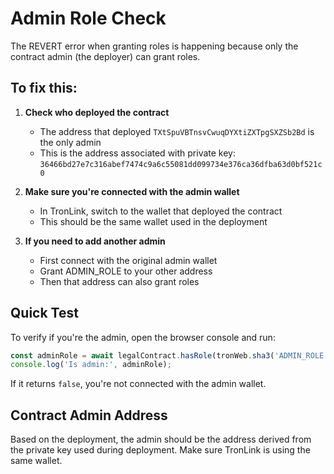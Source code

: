# Admin Role Check

The REVERT error when granting roles is happening because only the contract admin (the deployer) can grant roles.

## To fix this:

1. **Check who deployed the contract**
   - The address that deployed `TXtSpuVBTnsvCwuqDYXtiZXTpgSXZSb2Bd` is the only admin
   - This is the address associated with private key: `36466bd27e7c316abef7474c9a6c55081dd099734e376ca36dfba63d0bf521c0`

2. **Make sure you're connected with the admin wallet**
   - In TronLink, switch to the wallet that deployed the contract
   - This should be the same wallet used in the deployment

3. **If you need to add another admin**
   - First connect with the original admin wallet
   - Grant ADMIN_ROLE to your other address
   - Then that address can also grant roles

## Quick Test

To verify if you're the admin, open the browser console and run:
```javascript
const adminRole = await legalContract.hasRole(tronWeb.sha3('ADMIN_ROLE'), tronWeb.defaultAddress.base58).call();
console.log('Is admin:', adminRole);
```

If it returns `false`, you're not connected with the admin wallet.

## Contract Admin Address

Based on the deployment, the admin should be the address derived from the private key used during deployment. Make sure TronLink is using the same wallet.